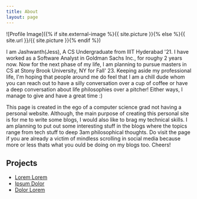 ```yaml
---
title: About
layout: page
---
```

![Profile Image]({% if site.external-image %}{{ site.picture }}{% else %}{{ site.url }}/{{ site.picture }}{% endif %})


<p>I am Jashwanth(Jess), A CS Undergraduate from IIIT Hyderabad '21. I have
 worked as a Software Analyst in Goldman Sachs Inc., for roughy 2 years now. 
 Now for the next phase of my life, I am planning to pursue masters in CS at 
 Stony Brook University, NY for Fall' 23. Keeping aside my professional life,
 I'm hoping that people around me do feel that I am a chill dude whom you can
 reach out to have a silly conversation over a cup of coffee or have a deep 
 conversation about life philosophies over a pitcher! Either ways, I manage 
 to give and have a great time :)</p>

<p>This page is created in the ego of a computer science grad not having a
 personal website. Although, the main purpose of creating this personal site
 is for me to write some blogs, I would also like to brag my technical skills. 
 I am planning to put out some interesting stuff in the blogs where the topics
 range from tech stuff to deep 3am philosophical thoughts. Do visit the page if
 you are already a victim of mindless scrolling in social media because more or
 less thats what you ould be doing on my blogs too. Cheers! </p>


<!-- <h2>Skills</h2>

<ul class="skill-list">
	<li>HTML - Jade - Haml - Erb</li>
	<li>Responsive (Mobile First)</li>
	<li>CSS (Stylus, Sass, Less)</li>
	<li>Css Frameworks (Bootstrap, Foundation)</li>
	<li>Javascript (Design Patterns, Testes)</li>
	<li>AngularJS - ReactJS</li>
	<li>Grunt - Gulp - Yeoman</li>
	<li>Git</li>
	<li>PHP</li>
	<li>Python</li>
	<li>MySQL - MongoDB</li>
	<li>Scrum and Kanban</li>
	<li>TDD e Continuous Integration</li>
</ul> -->

<h2>Projects</h2>

<ul>
	<li><a href="https://github.com/">Lorem Lorem</a></li>
	<li><a href="https://github.com/">Ipsum Dolor</a></li>
	<li><a href="https://github.com/">Dolor Lorem</a></li>
</ul>
